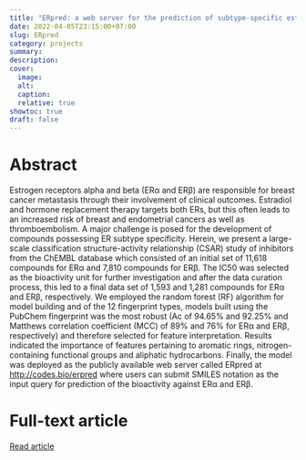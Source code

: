 ```yaml
---
title: "ERpred: a web server for the prediction of subtype-specific estrogen receptor antagonists"
date: 2022-04-05T23:15:00+07:00
slug: ERpred
category: projects
summary:
description:
cover:
  image:
  alt:
  caption:
  relative: true
showtoc: true
draft: false
---
```


# Abstract

Estrogen receptors alpha and beta (ERα and ERβ) are responsible for breast cancer metastasis through their involvement of clinical outcomes. Estradiol and hormone replacement therapy targets both ERs, but this often leads to an increased risk of breast and endometrial cancers as well as thromboembolism. A major challenge is posed for the development of compounds possessing ER subtype specificity. Herein, we present a large-scale classification structure-activity relationship (CSAR) study of inhibitors from the ChEMBL database which consisted of an initial set of 11,618 compounds for ERα and 7,810 compounds for ERβ. The IC50 was selected as the bioactivity unit for further investigation and after the data curation process, this led to a final data set of 1,593 and 1,281 compounds for ERα and ERβ, respectively. We employed the random forest (RF) algorithm for model building and of the 12 fingerprint types, models built using the PubChem fingerprint was the most robust (Ac of 94.65% and 92.25% and Matthews correlation coefficient (MCC) of 89% and 76% for ERα and ERβ, respectively) and therefore selected for feature interpretation. Results indicated the importance of features pertaining to aromatic rings, nitrogen-containing functional groups and aliphatic hydrocarbons. Finally, the model was deployed as the publicly available web server called ERpred at http://codes.bio/erpred where users can submit SMILES notation as the input query for prediction of the bioactivity against ERα and ERβ.

# Full-text article
[Read article](https://peerj.com/articles/11716/)
